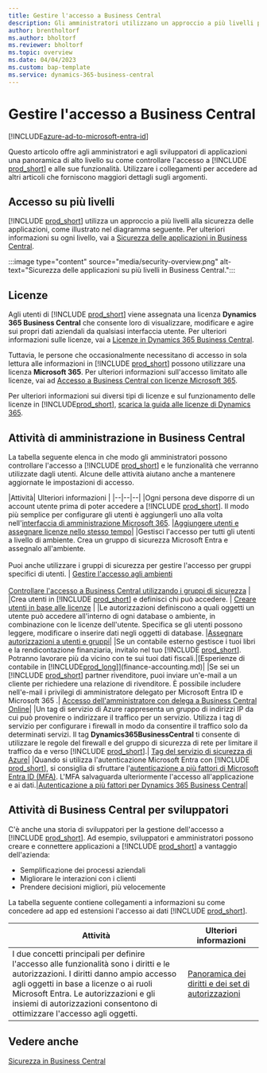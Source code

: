 ```yaml
---
title: Gestire l'accesso a Business Central
description: Gli amministratori utilizzano un approccio a più livelli per controllare l'accesso a Business Central e alle sue funzionalità.
author: brentholtorf
ms.author: bholtorf
ms.reviewer: bholtorf
ms.topic: overview
ms.date: 04/04/2023
ms.custom: bap-template
ms.service: dynamics-365-business-central
---
```


# <a name="manage-access-to-business-central"></a>Gestire l'accesso a Business Central

[!INCLUDE[azure-ad-to-microsoft-entra-id](~/../shared-content/shared/azure-ad-to-microsoft-entra-id.md)]

Questo articolo offre agli amministratori e agli sviluppatori di applicazioni una panoramica di alto livello su come controllare l'accesso a [!INCLUDE [prod_short](includes/prod_short.md)] e alle sue funzionalità. Utilizzare i collegamenti per accedere ad altri articoli che forniscono maggiori dettagli sugli argomenti.

## <a name="layered-access"></a>Accesso su più livelli

[!INCLUDE [prod_short](includes/prod_short.md)] utilizza un approccio a più livelli alla sicurezza delle applicazioni, come illustrato nel diagramma seguente. Per ulteriori informazioni su ogni livello, vai a [Sicurezza delle applicazioni in Business Central](/dynamics365/business-central/dev-itpro/security/security-application).

:::image type="content" source="media/security-overview.png" alt-text="Sicurezza delle applicazioni su più livelli in Business Central.":::

## <a name="licenses"></a>Licenze

Agli utenti di [!INCLUDE [prod_short](includes/prod_short.md)] viene assegnata una licenza **Dynamics 365 Business Central** che consente loro di visualizzare, modificare e agire sui propri dati aziendali da qualsiasi interfaccia utente. Per ulteriori informazioni sulle licenze, vai a [Licenze in Dynamics 365 Business Central](/dynamics365/business-central/dev-itpro/deployment/licensing).

Tuttavia, le persone che occasionalmente necessitano di accesso in sola lettura alle informazioni in [!INCLUDE [prod_short](includes/prod_short.md)] possono utilizzare una licenza **Microsoft 365**. Per ulteriori informazioni sull'accesso limitato alle licenze, vai ad [Accesso a Business Central con licenze Microsoft 365](admin-access-with-m365-license.md).

Per ulteriori informazioni sui diversi tipi di licenze e sul funzionamento delle licenze in [!INCLUDE[prod_short](includes/prod_short.md)], [scarica la guida alle licenze di Dynamics 365](https://go.microsoft.com/fwlink/?LinkId=866544).

## <a name="business-central-administrator-tasks"></a>Attività di amministrazione in Business Central

La tabella seguente elenca in che modo gli amministratori possono controllare l'accesso a [!INCLUDE [prod_short](includes/prod_short.md)] e le funzionalità che verranno utilizzate dagli utenti. Alcune delle attività aiutano anche a mantenere aggiornate le impostazioni di accesso.

|Attività| Ulteriori informazioni |
|--|--|--|
|Ogni persona deve disporre di un account utente prima di poter accedere a [!INCLUDE [prod_short](includes/prod_short.md)]. Il modo più semplice per configurare gli utenti è aggiungerli uno alla volta nell'[interfaccia di amministrazione Microsoft 365](https://go.microsoft.com/fwlink/p/?linkid=2024339). |[Aggiungere utenti e assegnare licenze nello stesso tempo](/microsoft-365/admin/add-users/add-users)|
|Gestisci l'accesso per tutti gli utenti a livello di ambiente. Crea un gruppo di sicurezza Microsoft Entra e assegnalo all'ambiente.<br><br> Puoi anche utilizzare i gruppi di sicurezza per gestire l'accesso per gruppi specifici di utenti. | [Gestire l'accesso agli ambienti](/dynamics365/business-central/dev-itpro/administration/tenant-admin-center-manage-access)<br><br>[Controllare l'accesso a Business Central utilizzando i gruppi di sicurezza](ui-security-groups.md) |
|Crea utenti in [!INCLUDE [prod_short](includes/prod_short.md)] e definisci chi può accedere. | [Creare utenti in base alle licenze](ui-how-users-permissions.md) |
|Le autorizzazioni definiscono a quali oggetti un utente può accedere all'interno di ogni database o ambiente, in combinazione con le licenze dell'utente. Specifica se gli utenti possono leggere, modificare o inserire dati negli oggetti di database. |[Assegnare autorizzazioni a utenti e gruppi](ui-define-granular-permissions.md)|
|Se un contabile esterno gestisce i tuoi libri e la rendicontazione finanziaria, invitalo nel tuo [!INCLUDE [prod_short](includes/prod_short.md)]. Potranno lavorare più da vicino con te sui tuoi dati fiscali.|[Esperienze di contabile in [!INCLUDE[prod_long](includes/prod_long.md)]](finance-accounting.md)|
|Se sei un [!INCLUDE [prod_short](includes/prod_short.md)] partner rivenditore, puoi inviare un'e-mail a un cliente per richiedere una relazione di rivenditore. È possibile includere nell'e-mail i privilegi di amministratore delegato per Microsoft Entra ID e Microsoft 365 .| [Accesso dell'amministratore con delega a Business Central Online](/dynamics365/business-central/dev-itpro/administration/delegated-admin)|
|Un tag di servizio di Azure rappresenta un gruppo di indirizzi IP da cui può provenire o indirizzare il traffico per un servizio. Utilizza i tag di servizio per configurare i firewall in modo da consentire il traffico solo da determinati servizi. Il tag **Dynamics365BusinessCentral** ti consente di utilizzare le regole del firewall e del gruppo di sicurezza di rete per limitare il traffico da e verso [!INCLUDE [prod_short](includes/prod_short.md)].| [Tag del servizio di sicurezza di Azure](/dynamics365/business-central/dev-itpro/security/security-service-tags)|
|Quando si utilizza l'autenticazione Microsoft Entra con [!INCLUDE [prod_short](includes/prod_short.md)], si consiglia di sfruttare l'[autenticazione a più fattori di Microsoft Entra ID (MFA)](/azure/active-directory/authentication/concept-mfa-howitworks). L'MFA salvaguarda ulteriormente l'accesso all'applicazione e ai dati.|[Autenticazione a più fattori per Dynamics 365 Business Central](/dynamics365/business-central/dev-itpro/security/multifactor-authentication)|

## <a name="business-central-developer-tasks"></a>Attività di Business Central per sviluppatori

C'è anche una storia di sviluppatori per la gestione dell'accesso a [!INCLUDE [prod_short](includes/prod_short.md)]. Ad esempio, sviluppatori e amministratori possono creare e connettere applicazioni a [!INCLUDE [prod_short](includes/prod_short.md)] a vantaggio dell'azienda:  

* Semplificazione dei processi aziendali
* Migliorare le interazioni con i clienti
* Prendere decisioni migliori, più velocemente

La tabella seguente contiene collegamenti a informazioni su come concedere ad app ed estensioni l'accesso ai dati [!INCLUDE [prod_short](includes/prod_short.md)].

| Attività | Ulteriori informazioni |
|--|--|
|I due concetti principali per definire l'accesso alle funzionalità sono i diritti e le autorizzazioni. I diritti danno ampio accesso agli oggetti in base a licenze o ai ruoli Microsoft Entra. Le autorizzazioni e gli insiemi di autorizzazioni consentono di ottimizzare l'accesso agli oggetti. |[Panoramica dei diritti e dei set di autorizzazioni](/dynamics365/business-central/dev-itpro/developer/devenv-entitlements-and-permissionsets-overview)|

## <a name="see-also"></a>Vedere anche

[Sicurezza in Business Central](/dynamics365/business-central/dev-itpro/security/security-and-protection)
